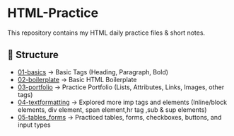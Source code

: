 # HTML-Practice
This repository contains my HTML daily practice files & short notes.


## 📂 Structure
- [01-basics](https://github.com/Kourav0555/HTML-Practice/tree/main/01-basics) → Basic Tags (Heading, Paragraph, Bold)
- [02-boilerplate](https://github.com/Kourav0555/HTML-Practice/tree/main/02-boilerplate) → Basic HTML Boilerplate
- [03-portfolio](https://github.com/Kourav0555/HTML-Practice/tree/main/03-portfolio) → Practice Portfolio (Lists, Attributes, Links, Images, other tags)
- [04-textformatting](https://github.com/Kourav0555/HTML-Practice/tree/main/04-textformatting) → Explored more imp tags and elements (Inline/block elements, div element, span element,hr tag ,sub & sup elements)
- [05-tables_forms](https://github.com/Kourav0555/HTML-Practice/tree/main/05-forms_tables) → Practiced tables, forms, checkboxes, buttons, and input types
